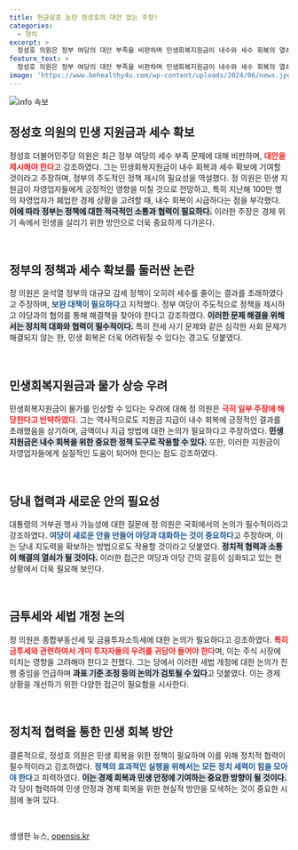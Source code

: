 ```yaml
---
title: 현금살포 논란 정성호의 대안 없는 주장!
categories:
  - 정치
excerpt: >
  정성호 의원은 정부 여당의 대안 부족을 비판하며 민생회복지원금이 내수와 세수 회복의 열쇠라고 강조했다. 그는 대화와 협력이 필요하다고 밝히며, 세법 개정에 대한 논의도 필요하다고 덧붙였다.
feature_text: >
  정성호 의원은 정부 여당의 대안 부족을 비판하며 민생회복지원금이 내수와 세수 회복의 열쇠라고 강조했다. 그는 대화와 협력이 필요하다고 밝히며, 세법 개정에 대한 논의도 필요하다고 덧붙였다.
image: 'https://www.behealthy4u.com/wp-content/uploads/2024/06/news.jpg'
---
```


<p><img src="https://www.behealthy4u.com/wp-content/uploads/2024/06/news.jpg" alt="info 속보" /></p>

<h2 data-ke-size="size26">정성호 의원의 민생 지원금과 세수 확보</h2>

<p data-ke-size="size16">정성호 더불어민주당 의원은 최근 정부 여당의 세수 부족 문제에 대해 비판하며, <b><span style="color: #ee2323;">대안을 제시해야 한다</span></b>고 강조하였다. 그는 민생회복지원금이 내수 회복과 세수 확보에 기여할 것이라고 주장하며, 정부의 주도적인 정책 제시의 필요성을 역설했다. 정 의원은 민생 지원금이 자영업자들에게 긍정적인 영향을 미칠 것으로 전망하고, 특히 지난해 100만 명의 자영업자가 폐업한 경제 상황을 고려할 때, 내수 회복이 시급하다는 점을 부각했다. <b><span style="background-color: #21538527;">이에 따라 정부는 정책에 대한 적극적인 소통과 협력이 필요하다.</span></b> 이러한 주장은 경제 위기 속에서 민생을 살리기 위한 방안으로 더욱 중요하게 다가온다.</p>

<p data-ke-size="size16">&nbsp;</p>

<h2 data-ke-size="size26">정부의 정책과 세수 확보를 둘러싼 논란</h2>

<p data-ke-size="size16">정 의원은 윤석열 정부의 대규모 감세 정책이 오히려 세수를 줄이는 결과를 초래하였다고 주장하며, <b><span style="color: #1a5490;">보완 대책이 필요하다</span></b>고 지적했다. 정부 여당이 주도적으로 정책을 제시하고 야당과의 협의를 통해 해결책을 찾아야 한다고 강조하였다. <b><span style="background-color: #21538527;">이러한 문제 해결을 위해서는 정치적 대화와 협력이 필수적이다.</span></b> 특히 전세 사기 문제와 같은 심각한 사회 문제가 해결되지 않는 한, 민생 회복은 더욱 어려워질 수 있다는 경고도 덧붙였다.</p>

<p data-ke-size="size16">&nbsp;</p>

<h2 data-ke-size="size26">민생회복지원금과 물가 상승 우려</h2>

<p data-ke-size="size16">민생회복지원금이 물가를 인상할 수 있다는 우려에 대해 정 의원은 <b><span style="color: #ee2323;">극히 일부 주장에 해당한다고 반박하였다</span></b>. 그는 역사적으로도 지원금 지급이 내수 회복에 긍정적인 결과를 초래했음을 상기하며, 금액이나 지급 방법에 대한 논의가 필요하다고 주장하였다. <b><span style="background-color: #21538527;">민생 지원금은 내수 회복을 위한 중요한 정책 도구로 작용할 수 있다.</span></b> 또한, 이러한 지원금이 자영업자들에게 실질적인 도움이 되어야 한다는 점도 강조하였다.</p>

<p data-ke-size="size16">&nbsp;</p>

<h2 data-ke-size="size26">당내 협력과 새로운 안의 필요성</h2>

<p data-ke-size="size16">대통령의 거부권 행사 가능성에 대한 질문에 정 의원은 국회에서의 논의가 필수적이라고 강조하였다. <b><span style="color: #1a5490;">여당이 새로운 안을 만들어 야당과 대화하는 것이 중요하다</span></b>고 주장하며, 이는 당내 지도력을 확보하는 방법으로도 작용할 것이라고 덧붙였다. <b><span style="background-color: #21538527;">정치적 협력과 소통이 해결의 열쇠가 될 것이다.</span></b> 이러한 접근은 여당과 야당 간의 갈등이 심화되고 있는 현 상황에서 더욱 필요해 보인다.</p>

<p data-ke-size="size16">&nbsp;</p>

<h2 data-ke-size="size26">금투세와 세법 개정 논의</h2>

<p data-ke-size="size16">정 의원은 종합부동산세 및 금융투자소득세에 대한 논의가 필요하다고 강조하였다. <b><span style="color: #ee2323;">특히 금투세와 관련하여서 개미 투자자들의 우려를 귀담아 들어야 한다</span></b>며, 이는 주식 시장에 미치는 영향을 고려해야 한다고 전했다. 그는 당에서 이러한 세법 개정에 대한 논의가 진행 중임을 언급하며 <b><span style="background-color: #21538527;">과표 기준 조정 등의 논의가 검토될 수 있다</span></b>고 덧붙였다. 이는 경제 상황을 개선하기 위한 다양한 접근이 필요함을 시사한다.</p>

<p data-ke-size="size16">&nbsp;</p>

<h2 data-ke-size="size26">정치적 협력을 통한 민생 회복 방안</h2>

<p data-ke-size="size16">결론적으로, 정성호 의원은 민생 회복을 위한 정책이 필요하며 이를 위해 정치적 협력이 필수적이라고 강조하였다. <b><span style="color: #1a5490;">정책의 효과적인 실행을 위해서는 모든 정치 세력이 힘을 모아야 한다</span></b>고 피력하였다. <b><span style="background-color: #21538527;">이는 경제 회복과 민생 안정에 기여하는 중요한 방향이 될 것이다.</span></b> 각 당이 협력하여 민생 안정과 경제 회복을 위한 현실적 방안을 모색하는 것이 중요한 시점에 놓여 있다.</p>

<p data-ke-size="size16">&nbsp;</p>
생생한 뉴스, <a href="https://opensis.kr" rel="dofollow">opensis.kr</a>


